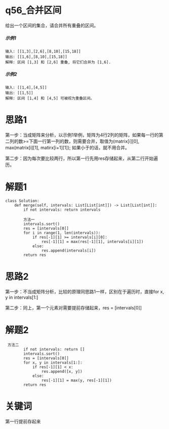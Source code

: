 # q56_合并区间
给出一个区间的集合，请合并所有重叠的区间。
##### 示例1
    输入: [[1,3],[2,6],[8,10],[15,18]]
    输出: [[1,6],[8,10],[15,18]]
    解释: 区间 [1,3] 和 [2,6] 重叠, 将它们合并为 [1,6].
##### 示例2
    输入: [[1,4],[4,5]]
    输出: [[1,5]]
    解释: 区间 [1,4] 和 [4,5] 可被视为重叠区间。
# 思路1
第一步：当成矩阵来分析，以示例1举例，矩阵为4行2列的矩阵，如果每一行的第二列的数>=下面一行第一列的数，则需要合并，取值为(matrix[i][0], max(matrix[i][1], matirx[i+1][1]); 如果小于的话，就不用合并。

第二步：因为每次要比较两行，所以第一行先用res存储起来，从第二行开始遍历。
# 解题1
    class Solution:
        def merge(self, intervals: List[List[int]]) -> List[List[int]]:
            if not intervals: return intervals

            方法一
            intervals.sort()
            res = [intervals[0]]
            for i in range(1, len(intervals)):
                if res[-1][1] >= intervals[i][0]:
                    res[-1][1] = max(res[-1][1], intervals[i][1])
                else:
                    res.append(intervals[i])
            return res
 # 思路2
 第一步：不当成矩阵分析，比较的原理同思路1一样，区别在于遍历时，直接for x, y in intervals[1:]
 
 第二步：同上，第一个元素对需要提前存储起来，res = [intervals[0]]
 # 解题2
     方法二
            if not intervals: return []
            intervals.sort()
            res = [intervals[0]]
            for x, y in intervals[1:]:
                if res[-1][1] < x:
                    res.append([x, y])
                else:
                    res[-1][1] = max(y, res[-1][1])
            return res
# 关键词
第一行提前存起来

